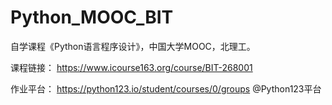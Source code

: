 # Python_MOOC_BIT

自学课程《Python语言程序设计》，中国大学MOOC，北理工。

课程链接： https://www.icourse163.org/course/BIT-268001

作业平台： https://python123.io/student/courses/0/groups @Python123平台



